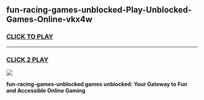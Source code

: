 
## fun-racing-games-unblocked-Play-Unblocked-Games-Online-vkx4w
<h3>
<a href="https://premium76.site?title=fun-racing-games-unblocked&ref=25A">CLICK TO PLAY</a></h3>
<hr>

<h3>
<a href="https://premium76.site?title=fun-racing-games-unblocked&ref=25A">CLICK 2 PLAY</a>
  
</h3>

<a href="https://premium76.site?title=fun-racing-games-unblocked&ref=25A"><img src="https://clearcache.store/games.png"></a>


**fun-racing-games-unblocked games unblocked: Your Gateway to Fun and Accessible Online Gaming**
